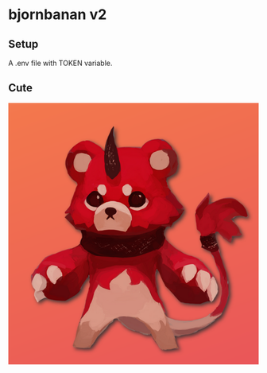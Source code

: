 # bjornbanan v2

## Setup

A .env file with TOKEN variable.

## Cute
![profile picture](https://github.com/AbstractNucleus/bjornbanan/blob/main/pfp.png?raw=true)
